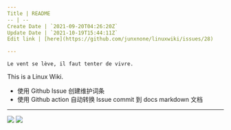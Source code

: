 ```yaml
---
Title | README
-- | --
Create Date | `2021-09-20T04:26:20Z`
Update Date | `2021-10-19T15:44:11Z`
Edit link | [here](https://github.com/junxnone/linuxwiki/issues/28)

---
```

`Le vent se lève, ‌‍‍‌‍​‌‌‍​‍‌‌‌‌​‌‌‍‍‍​‌‍‍‍‍​‌‍‍‍‍​‌‍‍‌‍​‌‌‍​‍‍‌‌‌​‌‌‍‍‍​‌‌‌‍‍​‌‍‍‍‍​‌‍‍‌‍​‌‌‍​‌‌‌‌‍​‌‌‍‌​‍‌‌‌‌​‍‍‍‍‍​‍‍‍​‍‌​‌​‌‌‌​‌‌‌‌​‌‌‍il faut tenter de vivre.`

This is a Linux Wiki.

- 使用 Github Issue 创建维护词条 
- 使用 Github action 自动转换 Issue commit 到 docs markdown 文档

---

[![](https://img.shields.io/badge/%2B-Create%20New%20Item-brightgreen)](https://github.com/junxnone/linuxwiki/issues/new) 
[![](https://img.shields.io/badge/%2B-Edit%20Sidebar%20-brightgreen)](https://github.com/junxnone/linuxwiki/issues/1)
